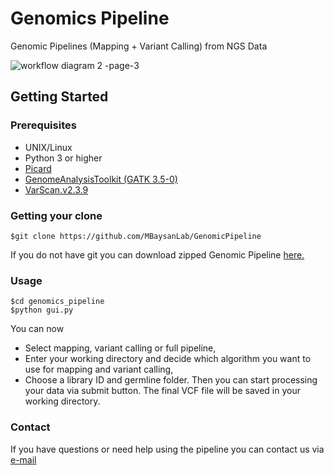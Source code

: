 # Genomics Pipeline
Genomic Pipelines (Mapping + Variant Calling) from NGS Data

![workflow diagram 2 -page-3](https://user-images.githubusercontent.com/23744726/41977737-c54f42bc-7a28-11e8-86da-f8e62531bbd2.jpg)


## Getting Started
### Prerequisites
* UNIX/Linux
* Python 3 or higher 
* <a href="https://broadinstitute.github.io/picard">Picard</a>
* <a href="https://software.broadinstitute.org/gatk/documentation/quickstart">GenomeAnalysisToolkit (GATK 3.5-0)</a>
* <a href="https://sourceforge.net/projects/varscan/files/">VarScan.v2.3.9</a>

### Getting your clone
```
$git clone https://github.com/MBaysanLab/GenomicPipeline
```
If you do not have git you can download zipped Genomic Pipeline <a href="https://github.com/MBaysanLab/GenomicPipeline/archive/master.zip">here.</a>

### Usage

```
$cd genomics_pipeline
$python gui.py
```
You can now
* Select mapping, variant calling or full pipeline,
* Enter your working directory and decide which algorithm you want to use for mapping and variant calling,
* Choose a library ID and germline folder.
Then you can start processing your data via submit button. The final VCF file will be saved in your working directory.

### Contact

If you have questions or need help using the pipeline you can contact us via <a href="mailto:sahinsarihan@std.sehir.edu.tr?Subject=Genomics%20Pipeline" target="_top">e-mail</a>

